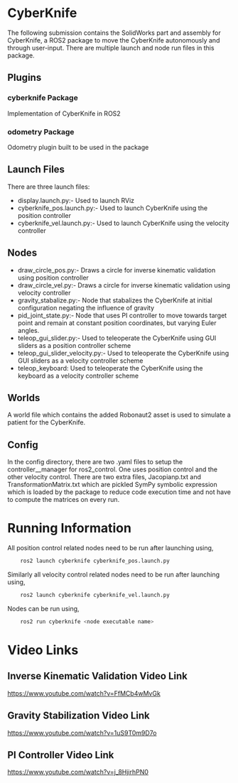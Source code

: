 # CyberKnife
The following submission contains the SolidWorks part and assembly for CyberKnife, a ROS2 package to move the CyberKnife autonomously and through user-input.
There are multiple launch and node run files in this package.

## Plugins
### cyberknife Package
Implementation of CyberKnife in ROS2

### odometry Package
Odometry plugin built to be used in the package

## Launch Files
There are three launch files:
 - display.launch.py:- Used to launch RViz
 - cyberknife_pos.launch.py:- Used to launch CyberKnife using the position controller
 - cyberknife_vel.launch.py:- Used to launch CyberKnife using the velocity controller
	
## Nodes
 - draw_circle_pos.py:- Draws a circle for inverse kinematic validation using position controller
 - draw_circle_vel.py:- Draws a circle for inverse kinematic validation using velocity controller
 - gravity_stabalize.py:- Node that stabalizes the CyberKnife at initial configuration negating the influence of gravity
 - pid_joint_state.py:- Node that uses PI controller to move towards target point and remain at constant position coordinates, but varying Euler angles.
 - teleop_gui_slider.py:- Used to teleoperate the CyberKnife using GUI sliders as a position controller scheme
 - teleop_gui_slider_velocity.py:- Used to teleoperate the CyberKnife using GUI sliders as a velocity controller scheme
 - teleop_keyboard: Used to teleoperate the CyberKnife using the keyboard as a velocity controller scheme

## Worlds
A world file which contains the added Robonaut2 asset is used to simulate a patient for the CyberKnife.

## Config
In the config directory, there are two .yaml files to setup the controller__manager for ros2_control. 
One uses position control and the other velocity control.
There are two extra files, Jacopianp.txt and TransformationMatrix.txt which are pickled SymPy symbolic expression which is loaded by the package to reduce code execution time and not have to compute the matrices on every run.


# Running Information
All position control related nodes need to be run after launching using,
```bash
	ros2 launch cyberknife cyberknife_pos.launch.py
```
Similarly all velocity control related nodes need to be run after launching using,
```bash
	ros2 launch cyberknife cyberknife_vel.launch.py
```
Nodes can be run using,
```bash
	ros2 run cyberknife <node executable name>
```


# Video Links
## Inverse Kinematic Validation Video Link
https://www.youtube.com/watch?v=FfMCb4wMvGk

## Gravity Stabilization Video Link
https://www.youtube.com/watch?v=1uS9T0m9D7o

## PI Controller Video Link
https://www.youtube.com/watch?v=j_8HjirhPN0
